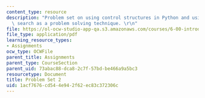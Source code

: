 ```yaml
---
content_type: resource
description: "Problem set on using control structures in Python and using exhaustive\
  \ search as a problem solving technique. \r\n"
file: https://ol-ocw-studio-app-qa.s3.amazonaws.com/courses/6-00-introduction-to-computer-science-and-programming-fall-2008/1acf7676cd544e942f62ec83c372306c_pset2.pdf
file_type: application/pdf
learning_resource_types:
- Assignments
ocw_type: OCWFile
parent_title: Assignments
parent_type: CourseSection
parent_uid: 73abac88-dca8-2c7f-57bd-be466a9a5bc3
resourcetype: Document
title: Problem Set 2
uid: 1acf7676-cd54-4e94-2f62-ec83c372306c
---
```

